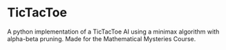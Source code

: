 # TicTacToe

A python implementation of a TicTacToe AI using a minimax algorithm with alpha-beta pruning.
Made for the Mathematical Mysteries Course.
